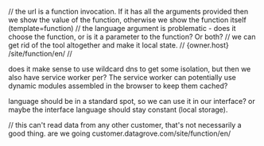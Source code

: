 // the url is a function invocation. If it has all the arguments provided then we show the value of the function, otherwise we show the function itself (template=function)
// the language argument is problematic - does it choose the function, or is it a parameter to the function? Or both?
// we can get rid of the tool altogether and make it local state.
// {owner.host} /site/function/en/
// 


does it make sense to use wildcard dns to get some isolation, but then we also have service worker per? The service worker can potentially use dynamic modules assembled in the browser to keep them cached?

language should be in a standard spot, so we can use it in our interface? or maybe the interface language should stay constant (local storage).

// this can't read data from any other customer, that's not necessarily a good thing.
are we going 
customer.datagrove.com/site/function/en/

